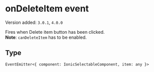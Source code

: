 # onDeleteItem event

Version added: `3.0.1`, `4.0.0`

Fires when Delete item button has been clicked.  
**Note**: `canDeleteItem` has to be enabled.

## Type

`EventEmitter<{ component: IonicSelectableComponent, item: any }>`
